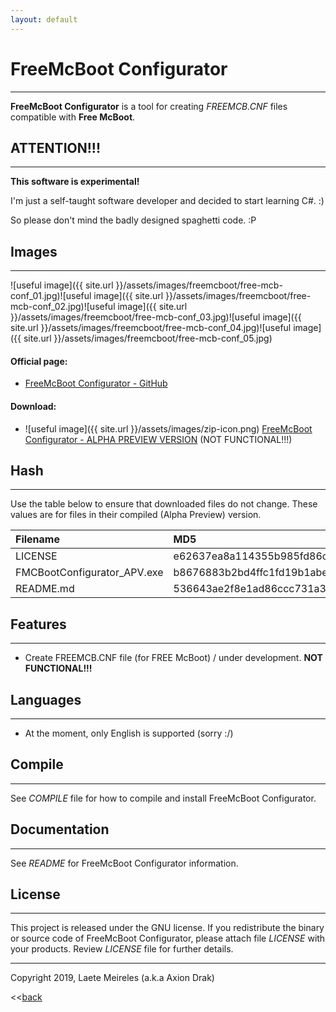 ```yaml
---
layout: default
---
```


# FreeMcBoot Configurator
* * *
**FreeMcBoot Configurator** is a tool for creating _FREEMCB.CNF_ files compatible with **Free McBoot**.

## ATTENTION!!!
----------------
**This software is experimental!**

I'm just a self-taught software developer and decided to start learning C#. :)

So please don't mind the badly designed spaghetti code. :P

## Images
* * *
![useful image]({{ site.url }}/assets/images/freemcboot/free-mcb-conf_01.jpg)![useful image]({{ site.url }}/assets/images/freemcboot/free-mcb-conf_02.jpg)![useful image]({{ site.url }}/assets/images/freemcboot/free-mcb-conf_03.jpg)![useful image]({{ site.url }}/assets/images/freemcboot/free-mcb-conf_04.jpg)![useful image]({{ site.url }}/assets/images/freemcboot/free-mcb-conf_05.jpg)

#### Official page:

* [FreeMcBoot Configurator - GitHub](https://github.com/AxionDrak/FreeMCBootConfigurator)

#### Download:

* ![useful image]({{ site.url }}/assets/images/zip-icon.png) [FreeMcBoot Configurator - ALPHA PREVIEW VERSION](https://github.com/AxionDrak/FreeMCBootConfigurator/releases/tag/0.0.1.0) (NOT FUNCTIONAL!!!)

## Hash
* * *
Use the table below to ensure that downloaded files do not change. These values are for files in their compiled (Alpha Preview) version.

| Filename                    | MD5                              | SHA256                                                           |
|:----------------------------|:---------------------------------|:---------------------------------------------------------------- |
| LICENSE                     | e62637ea8a114355b985fd86c9ffbd6e | 230184f60bae2feaf244f10a8bac053c8ff33a183bcc365b4d8b876d2b7f4809 |
| FMCBootConfigurator_APV.exe | b8676883b2bd4ffc1fd19b1abeb4b9cc | b433ea04213383413ef96b965a9b48281b84a1ec4d4579e81a17bccd26faffe4 |
| README.md                   | 536643ae2f8e1ad86ccc731a3c8049ea | 6995ddc6e286be362ef6c819587d71e3d811f6d87532837f428bffbe72734a64 |

## Features
* * *
* Create FREEMCB.CNF file (for FREE McBoot) / under development. <b>NOT FUNCTIONAL!!!</b>

## Languages
* * *
* At the moment, only English is supported (sorry :/)

## Compile
* * *
See _COMPILE_ file for how to compile and install FreeMcBoot Configurator.

## Documentation
* * *
See _README_ for FreeMcBoot Configurator information.

## License
* * *
This project is released under the GNU license. If you redistribute the binary or source code of FreeMcBoot Configurator, please attach file _LICENSE_ with your products.
Review _LICENSE_ file for further details.

* * *
Copyright 2019, Laete Meireles (a.k.a Axion Drak)

<<[back](./)

